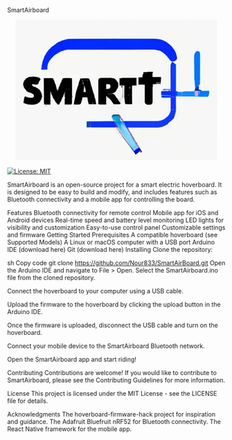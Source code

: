 SmartAirboard
<p align="center">
  <img src="https://raw.githubusercontent.com/Nour833/SmartAirBoard/master/smarairboard.png?token=GHSAT0AAAAAACAH6JYLJXLMMZOIFSKTZBMCZB34HUA" alt="SmartAirboard Logo">
</p>

[![License: MIT](https://img.shields.io/badge/License-MIT-yellow.svg)](https://opensource.org/licenses/MIT)

SmartAirboard is an open-source project for a smart electric hoverboard. It is designed to be easy to build and modify, and includes features such as Bluetooth connectivity and a mobile app for controlling the board.

Features
Bluetooth connectivity for remote control
Mobile app for iOS and Android devices
Real-time speed and battery level monitoring
LED lights for visibility and customization
Easy-to-use control panel
Customizable settings and firmware
Getting Started
Prerequisites
A compatible hoverboard (see Supported Models)
A Linux or macOS computer with a USB port
Arduino IDE (download here)
Git (download here)
Installing
Clone the repository:

sh
Copy code
git clone https://github.com/Nour833/SmartAirBoard.git
Open the Arduino IDE and navigate to File > Open. Select the SmartAirboard.ino file from the cloned repository.

Connect the hoverboard to your computer using a USB cable.

Upload the firmware to the hoverboard by clicking the upload button in the Arduino IDE.

Once the firmware is uploaded, disconnect the USB cable and turn on the hoverboard.

Connect your mobile device to the SmartAirboard Bluetooth network.

Open the SmartAirboard app and start riding!

Contributing
Contributions are welcome! If you would like to contribute to SmartAirboard, please see the Contributing Guidelines for more information.

License
This project is licensed under the MIT License - see the LICENSE file for details.

Acknowledgments
The hoverboard-firmware-hack project for inspiration and guidance.
The Adafruit Bluefruit nRF52 for Bluetooth connectivity.
The React Native framework for the mobile app.
